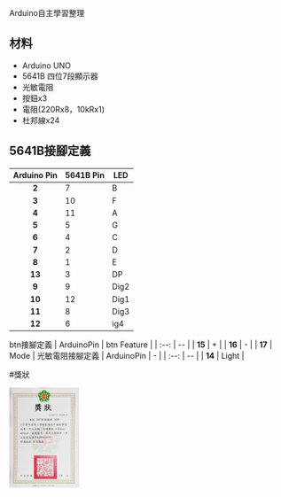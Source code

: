 Arduino自主學習整理

## 材料
- Arduino UNO
- 5641B 四位7段顯示器
- 光敏電阻
- 按鈕x3
- 電阻(220Rx8，10kRx1)
- 杜邦線x24
## 5641B接腳定義
| Arduino Pin | 5641B Pin | LED |
| :--: | -- | -- |
| **2** | 7 | B |
| **3** | 10 | F |
| **4** | 11 | A |
| **5** | 5 | G |
| **6** | 4 | C |
| **7** | 2 | D |
| **8** | 1 | E |
| **13** | 3 | DP |
| **9** | 9 |  Dig2 |
| **10** | 12 | Dig1 |
| **11** | 8 | Dig3 |
| **12** | 6 | ig4 |
btn接腳定義
| ArduinoPin | btn Feature |
| :--: | -- |
| **15** | + |
| **16** | - |
| **17** | Mode |
光敏電阻接腳定義
| ArduinoPin | - |
| :--: | -- |
| **14** | Light |

#獎狀
<p align="left">
  <img src="207_s2_29自主學習獎狀.jpg" width="25%"/>
  <br>
</p>

